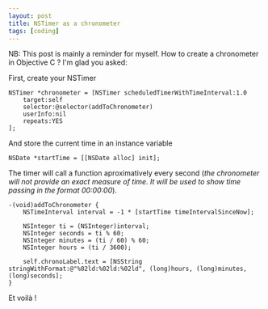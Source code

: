 ```yaml
---
layout: post
title: NSTimer as a chronometer
tags: [coding]
---
```


NB: This post is mainly a reminder for myself.
How to create a chronometer in Objective C ? I'm glad you asked:

First, create your NSTimer

```objc
NSTimer *chronometer = [NSTimer scheduledTimerWithTimeInterval:1.0
    target:self
    selector:@selector(addToChronometer)
    userInfo:nil
    repeats:YES
];
```

And store the current time in an instance variable

```objc
NSDate *startTime = [[NSDate alloc] init];
```

The timer will call a function aproximatively every second (*the chronometer will not provide an exact measure of time. It will be used to show time passing in the format 00:00:00*).

```objc
-(void)addToChronometer {	
    NSTimeInterval interval = -1 * [startTime timeIntervalSinceNow];

    NSInteger ti = (NSInteger)interval;
    NSInteger seconds = ti % 60;
    NSInteger minutes = (ti / 60) % 60;
    NSInteger hours = (ti / 3600);

    self.chronoLabel.text = [NSString stringWithFormat:@"%02ld:%02ld:%02ld", (long)hours, (long)minutes, (long)seconds];
}
```

Et voilà !





